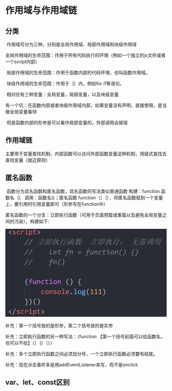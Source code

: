 # 作用域与作用域链

## 分类

​	作用域可分为三种，分别是全局作用域、局部作用域和块级作用域

​	全局作用域的生命范围：作用于所有代码执行的环境（例如一个独立的js文件或者一个script内部）

​	局部作用域的生命范围：作用于函数内部的代码环境，也叫函数作用域。

​	块级作用域的生命范围：作用于｛｝内，例如for if等语句。

​	相对应有三种变量：全局变量，局部变量，以及块级变量

​	有一个坑：在函数内部或者块级作用域内部，如果变量没有声明，直接使用，是当做全局变量看待

​	但是函数内部的形参是可以看作局部变量的，外部调用会报错

## 作用域链

​	主要用于变量查找机制，内部函数可以访问外部函数变量这种机制，用链式查找去查找变量（就近原则）

## 匿名函数

​	函数分为具名函数和匿名函数，具名函数的写法类似普通函数 构建：function 函数名｛｝ 调用：函数名()；匿名函数 function（）｛｝，将匿名函数赋到一个变量上，要引用时引用变量即可（形参写在function中）

​	匿名函数的一个分支：立即执行函数（可用于页面预载或重载以及避免全局变量之间的污染），构建如下:

![立即执行函数](作用域与作用域链.assets/立即执行函数.png)

补充：第一个括号放的是形参，第二个括号放的是实参

补充：立即执行函数的另一种写法：（function 【第一个括号前面可以给函数名，也可以不给】（）｛｝（））

补充：多个立即执行函数之间必须加分号，一个立即执行函数必须要有结尾。

补充：现在点击事件多是用addEventListener来写，而不是onclick

## 	var、let、const区别

